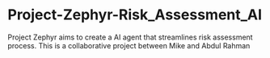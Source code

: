 # Project-Zephyr-Risk_Assessment_AI
Project Zephyr aims to create a AI agent that streamlines risk assessment process.  This is a collaborative project between Mike and Abdul Rahman

